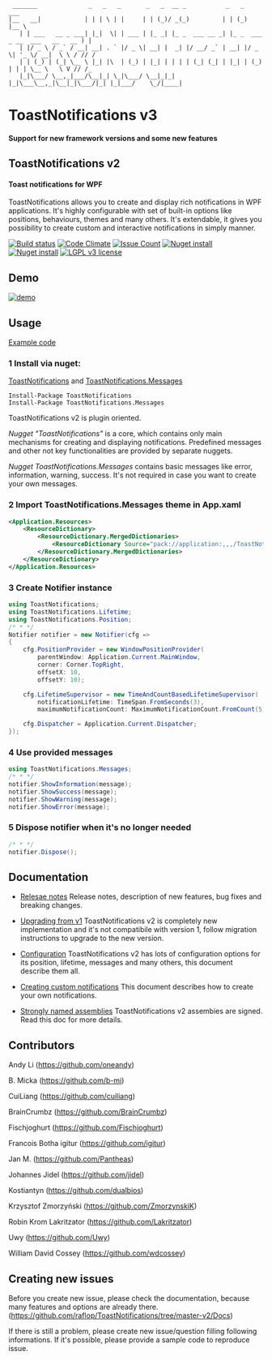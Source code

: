 ```
 _______              _   _   _       _   _  __ _           _   _                         ___  
|__   __|            | | | \ | |     | | (_)/ _(_)         | | (_)                       |__ \
   | | ___   __ _ ___| |_|  \| | ___ | |_ _| |_ _  ___ __ _| |_ _  ___  _ __  ___   __   __ ) |
   | |/ _ \ / _` / __| __| . ` |/ _ \| __| |  _| |/ __/ _` | __| |/ _ \| '_ \/ __|  \ \ / // /
   | | (_) | (_| \__ \ |_| |\  | (_) | |_| | | | | (_| (_| | |_| | (_) | | | \__ \   \ V // /_
   |_|\___/ \__,_|___/\__|_| \_|\___/ \__|_|_| |_|\___\__,_|\__|_|\___/|_| |_|___/    \_/|____|

```
# ToastNotifications v3
#### Support for new framework versions and some new features

## ToastNotifications v2
#### Toast notifications for WPF

ToastNotifications allows you to create and display rich notifications in WPF applications.
It's highly configurable with set of built-in options like positions, behaviours, themes and many others.
It's extendable, it gives you possibility to create custom and interactive notifications in simply manner.

[![Build status](https://ci.appveyor.com/api/projects/status/xk2e7g0nxfh5v92q?svg=true)](https://ci.appveyor.com/project/raflop/toastnotifications)
[![Code Climate](https://codeclimate.com/github/raflop/ToastNotifications/badges/gpa.svg)](https://codeclimate.com/github/raflop/ToastNotifications)
[![Issue Count](https://codeclimate.com/github/raflop/ToastNotifications/badges/issue_count.svg)](https://codeclimate.com/github/raflop/ToastNotifications)
[![Nuget install](https://img.shields.io/badge/nuget-install-green.svg)](https://www.nuget.org/packages/ToastNotifications/)
[![Nuget install](https://img.shields.io/badge/nuget-install-green.svg)](https://www.nuget.org/packages/ToastNotifications.Messages/)
[![LGPL v3 license](https://img.shields.io/badge/license-LGPLV3-blue.svg)](https://github.com/raflop/ToastNotifications/blob/master-v2/license)

## Demo

[![demo](https://raw.githubusercontent.com/raflop/ToastNotifications/master-v2/Media/demo.gif)](https://raw.githubusercontent.com/raflop/ToastNotifications/master-v2/Media/demo.gif)

## Usage

[Example code](https://github.com/raflop/ToastNotifications/tree/master-v2/Src/Examples/BasicUsageExample)

### 1 Install via nuget:
[ToastNotifications](https://www.nuget.org/packages/ToastNotifications/) and [ToastNotifications.Messages](https://www.nuget.org/packages/ToastNotifications.Messages/)

```
Install-Package ToastNotifications
Install-Package ToastNotifications.Messages
```

ToastNotifications v2 is plugin oriented.

*Nugget "ToastNotifications"* is a core, which contains only main mechanisms for creating and displaying notifications.
Predefined messages and other not key functionalities are provided by separate nuggets.

*Nugget ToastNotifications.Messages* contains basic messages like error, information, warning, success.
It's not required in case you want to create your own messages.

### 2 Import ToastNotifications.Messages theme in App.xaml
```xml
<Application.Resources>
    <ResourceDictionary>
        <ResourceDictionary.MergedDictionaries>
            <ResourceDictionary Source="pack://application:,,,/ToastNotifications.Messages;component/Themes/Default.xaml" />
        </ResourceDictionary.MergedDictionaries>
    </ResourceDictionary>
</Application.Resources>
```

### 3 Create Notifier instance
```csharp
using ToastNotifications;
using ToastNotifications.Lifetime;
using ToastNotifications.Position;
/* * */
Notifier notifier = new Notifier(cfg =>
{
    cfg.PositionProvider = new WindowPositionProvider(
        parentWindow: Application.Current.MainWindow,
        corner: Corner.TopRight,
        offsetX: 10,  
        offsetY: 10);

    cfg.LifetimeSupervisor = new TimeAndCountBasedLifetimeSupervisor(
        notificationLifetime: TimeSpan.FromSeconds(3),
        maximumNotificationCount: MaximumNotificationCount.FromCount(5));

    cfg.Dispatcher = Application.Current.Dispatcher;
});
```

### 4 Use provided messages
```csharp
using ToastNotifications.Messages;
/* * */
notifier.ShowInformation(message);
notifier.ShowSuccess(message);
notifier.ShowWarning(message);
notifier.ShowError(message);
```

### 5 Dispose notifier when it's no longer needed
```csharp
/* * */
notifier.Dispose();
```

## Documentation

* [Relesae notes](https://github.com/raflop/ToastNotifications/blob/master-v2/Docs/ReleaseNotes.md)
  Release notes, description of new features, bug fixes and breaking changes.
  
* [Upgrading from v1](https://github.com/raflop/ToastNotifications/blob/master-v2/Docs/Migration.md)
  ToastNotifications v2 is completely new implementation and it's not compatibile with version 1, follow migration instructions to upgrade to the new version.

* [Configuration](https://github.com/raflop/ToastNotifications/blob/master-v2/Docs/Configuration.md)
  ToastNotifications v2 has lots of configuration options for its position, lifetime, messages and many others, this document describe them all.

* [Creating custom notifications](https://github.com/raflop/ToastNotifications/blob/master-v2/Docs/CustomNotificatios.md)
  This document describes how to create your own notifications.

* [Strongly named assemblies](https://github.com/raflop/ToastNotifications/blob/master-v2/Docs/StronglyNamedAssemblies.md)
  ToastNotifications v2 assembies are signed. Read this doc for more details.

## Contributors

Andy Li (https://github.com/oneandy)

B. Micka (https://github.com/b-mi)

CuiLiang (https://github.com/cuiliang)

BrainCrumbz (https://github.com/BrainCrumbz)

Fischjoghurt (https://github.com/Fischjoghurt)

Francois Botha igitur (https://github.com/igitur)

Jan M. (https://github.com/Pantheas)

Johannes Jidel (https://github.com/jidel)

Kostiantyn (https://github.com/dualbios)

Krzysztof Zmorzyński (https://github.com/ZmorzynskiK)

Robin Krom Lakritzator (https://github.com/Lakritzator)

Uwy (https://github.com/Uwy)

William David Cossey (https://github.com/wdcossey)



## Creating new issues
Before you create new issue, please check the documentation, because many features and options are already there.
(https://github.com/raflop/ToastNotifications/tree/master-v2/Docs)

If there is still a problem, please create new issue/question filling following informations. 
If it's possible, please provide a sample code to reproduce issue.
